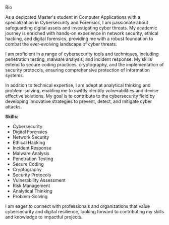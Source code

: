 Bio

As a dedicated Master's student in Computer Applications with a specialization in Cybersecurity and Forensics, I am passionate about safeguarding digital assets and investigating cyber threats. My academic journey is enriched with hands-on experience in network security, ethical hacking, and digital forensics, providing me with a robust foundation to combat the ever-evolving landscape of cyber threats.

I am proficient in a range of cybersecurity tools and techniques, including penetration testing, malware analysis, and incident response. My skills extend to secure coding practices, cryptography, and the implementation of security protocols, ensuring comprehensive protection of information systems.

In addition to technical expertise, I am adept at analytical thinking and problem-solving, enabling me to swiftly identify vulnerabilities and devise effective solutions. My goal is to contribute to the cybersecurity field by developing innovative strategies to prevent, detect, and mitigate cyber attacks.

**Skills:**
- Cybersecurity
- Digital Forensics
- Network Security
- Ethical Hacking
- Incident Response
- Malware Analysis
- Penetration Testing
- Secure Coding
- Cryptography
- Security Protocols
- Vulnerability Assessment
- Risk Management
- Analytical Thinking
- Problem-Solving

I am eager to connect with professionals and organizations that value cybersecurity and digital resilience, looking forward to contributing my skills and knowledge to impactful projects.
